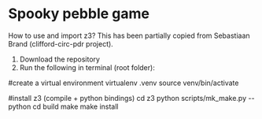 # Spooky pebble game



How to use and import z3?
This has been partially copied from Sebastiaan Brand (clifford-circ-pdr project).

1. Download the repository
2. Run the following in terminal (root folder):

#create a virtual environment
virtualenv .venv
source venv/bin/activate

#install z3 (compile + python bindings)
cd z3
python scripts/mk_make.py --python
cd build
make
make install
